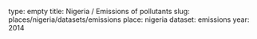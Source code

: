 type: empty
title: Nigeria / Emissions of pollutants
slug: places/nigeria/datasets/emissions
place: nigeria
dataset: emissions
year: 2014
